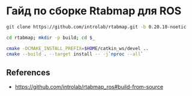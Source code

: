 # Гайд по сборке Rtabmap для ROS


```bash
git clone https://github.com/introlab/rtabmap.git -b 0.20.10-noetic

cd rtabmap; mkdir -p build; cd $_

cmake -DCMAKE_INSTALL_PREFIX=$HOME/catkin_ws/devel ..
cmake --build . --target install -- -j`nproc --all`

```

## References

- https://github.com/introlab/rtabmap_ros#build-from-source

